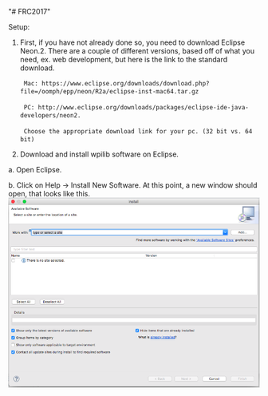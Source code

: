 "# FRC2017" 

Setup:

1. First, if you have not already done so, you need to download Eclipse Neon.2. There are a couple of different versions, based off of what you need, ex. web development, but here is the link to the standard download.

        Mac: https://www.eclipse.org/downloads/download.php?file=/oomph/epp/neon/R2a/eclipse-inst-mac64.tar.gz

        PC: http://www.eclipse.org/downloads/packages/eclipse-ide-java-developers/neon2.

        Choose the appropriate download link for your pc. (32 bit vs. 64 bit)

2. Download and install wpilib software on Eclipse.

a. Open Eclipse.

b. Click on Help -> Install New Software. At this point, a new window should open, that looks like this. ![Alt text](InstallNewSoftware.png?raw=true "Install New Software")
